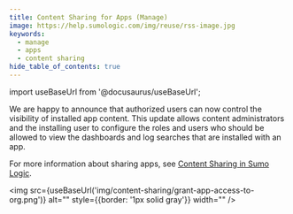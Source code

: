 ```yaml
---
title: Content Sharing for Apps (Manage)
image: https://help.sumologic.com/img/reuse/rss-image.jpg
keywords:
  - manage
  - apps
  - content sharing
hide_table_of_contents: true    
---
```


import useBaseUrl from '@docusaurus/useBaseUrl';

We are happy to announce that authorized users can now control the visibility of  installed app content. This update allows content administrators and the installing user to configure the roles and users who should be allowed to view the dashboards and log searches that are installed with an app.

For more information about sharing apps, see [Content Sharing in Sumo Logic](/docs/manage/content-sharing/).

<img src={useBaseUrl('img/content-sharing/grant-app-access-to-org.png')} alt="<your image description>" style={{border: '1px solid gray'}} width="<insert-pixel-number>" />